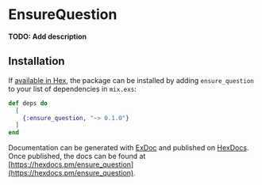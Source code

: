 # EnsureQuestion

**TODO: Add description**

## Installation

If [available in Hex](https://hex.pm/docs/publish), the package can be installed
by adding `ensure_question` to your list of dependencies in `mix.exs`:

```elixir
def deps do
  [
    {:ensure_question, "~> 0.1.0"}
  ]
end
```

Documentation can be generated with [ExDoc](https://github.com/elixir-lang/ex_doc)
and published on [HexDocs](https://hexdocs.pm). Once published, the docs can
be found at [https://hexdocs.pm/ensure_question](https://hexdocs.pm/ensure_question).

